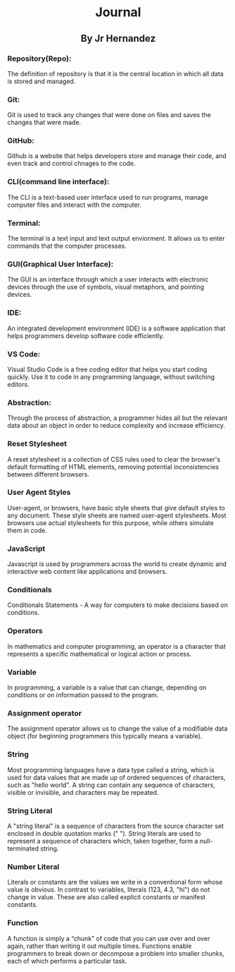 <h1 align=center>Journal</h1>

<h2 align=center>By Jr Hernandez</h>

<h3>Repository(Repo):</h3>
<p>The definition of repository is that it is the central location in which all data is stored and managed.</p>

<h3>Git:</h3>
<p>Git is used to track any changes that were done on files and saves the changes that were made.</p>

<h3>GitHub:</h3>
<p>Github is a website that helps developers store and manage their code, and even track and control chnages to the code.</p>

<h3>CLI(command line interface):</h3>
<p>The CLI is a text-based user interface used to run programs, manage computer files and interact with the computer.</p>

<h3>Terminal:</h3>
<p>The terminal is a text input and text output enviorment. It allows us to enter commands that the computer processes.</p>

<h3>GUI(Graphical User Interface):</h3>
<p>The GUI is an interface through which a user interacts with electronic devices through the use of symbols, visual metaphors, and pointing devices.</p>

<h3>IDE:</h3>
<p>An integrated development environment (IDE) is a software application that helps programmers develop software code efficiently.</p>

<h3>VS Code:</h3>
<p>Visual Studio Code is a free coding editor that helps you start coding quickly. Use it to code in any programming language, without switching editors.</p>

<h3>Abstraction:</h3>
<p>Through the process of abstraction, a programmer hides all but the relevant data about an object in order to reduce complexity and increase efficiency.</p>
<h3>Reset Stylesheet</h3>
<p>A reset stylesheet is a collection of CSS rules used to clear the browser's default formatting of HTML elements, removing potential inconsistencies between different browsers.</p>
<h3>User Agent Styles</h3>
<p>User-agent, or browsers, have basic style sheets that give default styles to any document. These style sheets are named user-agent stylesheets. Most browsers use actual stylesheets for this purpose, while others simulate them in code.</p>
<h3>JavaScript</h3>
<p>Javascript is used by programmers across the world to create dynamic and interactive web content like applications and browsers.</p>
<h3>Conditionals</h3>
<p>Conditionals Statements - A way for computers to make decisions based on conditions.</p>
<h3>Operators</h3>
<p>In mathematics and computer programming, an operator is a character that represents a specific mathematical or logical action or process.</p>
<h3>Variable</h3>
<p>In programming, a variable is a value that can change, depending on conditions or on information passed to the program.</p>
<h3>Assignment operator</h3>
<p>The assignment operator allows us to change the value of a modifiable data object (for beginning programmers this typically means a variable).</p>
<h3>String</h3>
<p>Most programming languages have a data type called a string, which is used for data values that are made up of ordered sequences of characters, such as "hello world". A string can contain any sequence of characters, visible or invisible, and characters may be repeated.</p>
<h3>String Literal</h3>
<p>A "string literal" is a sequence of characters from the source character set enclosed in double quotation marks (" "). String literals are used to represent a sequence of characters which, taken together, form a null-terminated string.</p>
<h3>Number Literal</h3>
<p>Literals or constants are the values we write in a conventional form whose value is obvious. In contrast to variables, literals (123, 4.3, "hi") do not change in value. These are also called explicit constants or manifest constants.</p>
<h3>Function</h3>
<p>A function is simply a “chunk” of code that you can use over and over again, rather than writing it out multiple times. Functions enable programmers to break down or decompose a problem into smaller chunks, each of which performs a particular task.</p>
